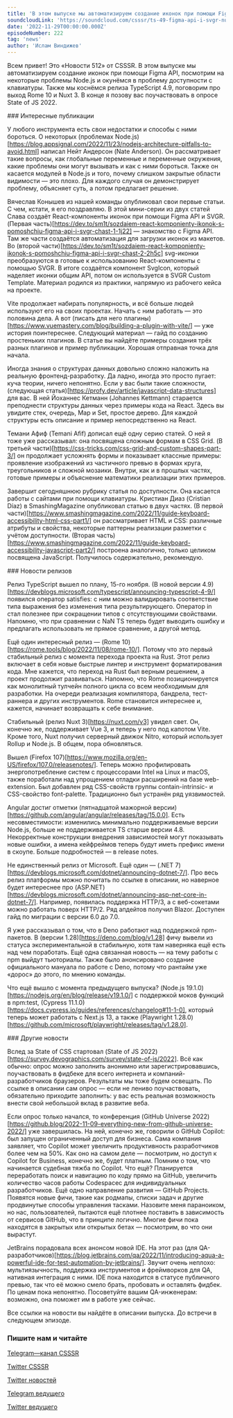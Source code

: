 ```yaml
---
title: 'В этом выпуске мы автоматизируем создание иконок при помощи Figma API, посмотрим на некоторые проблемы Node.js и окунёмся в проблему доступности с клавиатуры. Также мы коснёмся релиза TypeScript 4.9, поговорим про выход Rome 10 и Nuxt 3. В конце я позову вас поучаствовать в опросе State of JS 2022.'
soundcloudLink: 'https://soundcloud.com/csssr/ts-49-figma-api-i-svgr-nuxt-3-rome-10-state-of-js-2022'
date: '2022-11-29T00:00:00.000Z'
episodeNumber: 222
tag: 'news'
author: 'Ислам Виндижев'
---
```


Всем привет! Это «Новости 512» от CSSSR. В этом выпуске мы автоматизируем создание иконок при помощи Figma API, посмотрим на некоторые проблемы Node.js и окунёмся в проблему доступности с клавиатуры. Также мы коснёмся релиза TypeScript 4.9, поговорим про выход Rome 10 и Nuxt 3. В конце я позову вас поучаствовать в опросе State of JS 2022.

<ParagraphWithImage imageName="laptopNews" >
  ### Интересные публикации

У любого инструмента есть свои недостатки и способы с ними бороться. О некоторых (проблемах Node.js)[https://blog.appsignal.com/2022/11/23/nodejs-architecture-pitfalls-to-avoid.html] написал Нейт Андерсон (Nate Anderson). Он рассматривает такие вопросы, как глобальные переменные и переменные окружения, какие проблемы они могут вызывать и как с ними бороться. Также он касается модулей в Node.js и того, почему слишком закрытые области видимости — это плохо. Для каждого случая он демонстрирует проблему, объясняет суть, а потом предлагает решение.
</ParagraphWithImage>

Вячеслав Конышев из нашей команды опубликовал свои первые статьи. С чем, кстати, я его поздравляю. В этой мини-серии из двух статей Слава создаёт React-компоненты иконок при помощи Figma API и SVGR. (Первая часть)[https://dev.to/sm1t/sozdaiem-react-komponienty-ikonok-s-pomoshchiu-figma-api-i-svgr-chast-1-1j22] — знакомство с Figma API. Там же части создаётся автоматизация для загрузки иконок из макетов. Во (второй части)[https://dev.to/sm1t/sozdaiem-react-komponienty-ikonok-s-pomoshchiu-figma-api-i-svgr-chast-2-2h5c] svg-иконки преобразуются в готовые к использованию React-компоненты с помощью SVGR. В итоге создаётся компонент SvgIcon, который наделяет иконки общим API, потом он используется в SVGR Custom Template. Материал родился из практики, напрямую из рабочего кейса на проекте.

Vite продолжает набирать популярность, и всё больше людей используют его на своих проектах. Начать с ним работать — это половина дела. А вот (писать для него плагины)[https://www.vuemastery.com/blog/building-a-plugin-with-vite/] — уже история поинтереснее. Следующий материал — гайд по созданию простеньких плагинов. В статье вы найдёте примеры создания трёх разных плагинов и пример публикации. Хорошая отправная точка для начала.

Иногда знания о структурах данных довольно сложно наложить на реальную фронтенд-разработку. Да ладно, иногда это просто пугает: куча теории, ничего непонятно. Если у вас были такие сложности, (следующая статья)[https://profy.dev/article/javascript-data-structures] для вас. В ней Йоханнес Кетманн (Johannes Kettmann) старается преподнести структуры данных через примеры кода на React. Здесь вы увидите стек, очередь, Map и Set, простое дерево. Для каждой структуры есть описание и пример непосредственно на React.

Темани Афиф (Temani Afif) дописал ещё одну серию статей. О ней я тоже уже рассказывал: она посвящена сложным формам в CSS Grid. (В третьей части)[https://css-tricks.com/css-grid-and-custom-shapes-part-3/] он продолжает усложнять формы и показывает классные примеры: проявление изображений из частичного превью в формах круга, треугольников и сложной мозаики. Внутри, как и в прошлых частях, готовые примеры и объяснение математики реализации этих примеров.

Завершит сегодняшнюю рубрику статья по доступности. Она касается работы с сайтами при помощи клавиатуры. Кристиан Диаз (Cristian Díaz) в SmashingMagazine опубликовал статью в двух частях. (В первой части)[https://www.smashingmagazine.com/2022/11/guide-keyboard-accessibility-html-css-part1/] он рассматривает HTML и CSS: различные атрибуты и свойства, некоторые паттерны реализации разметки с учётом доступности. (Вторая часть)[https://www.smashingmagazine.com/2022/11/guide-keyboard-accessibility-javascript-part2/] построена аналогично, только целиком посвящена JavaScript. Получилось содержательно, рекомендую.

<ParagraphWithImage imageName="manWithLaptop">
  ### Новости релизов

Релиз TypeScript вышел по плану, 15-го ноября. (В новой версии 4.9)[https://devblogs.microsoft.com/typescript/announcing-typescript-4-9/] появился оператор satisfies: с ним можно валидировать соответствие типа выражения без изменения типа результирующего. Оператор in стал полезнее при сокращении типов с отсутствующими свойствами. Напомню, что при сравнении с NaN TS теперь будет выводить ошибку и предлагать использовать не прямое сравнение, а другой метод.
</ParagraphWithImage>

Ещё один интересный релиз — (Rome 10)[https://rome.tools/blog/2022/11/08/rome-10/]. Потому что это первый стабильный релиз с момента перехода проекта на Rust. Этот релиз включает в себя новые быстрые линтер и инструмент форматирования кода. Мне кажется, что переход на Rust был верным решением, а проект продолжит развиваться. Напомню, что Rome позиционируется как монолитный тулчейн полного цикла со всем необходимым для разработки. На очереди реализация компилятора, бандрела, тест-раннера и других инструментов. Rome становится интереснее и, кажется, начинает возвращать к себе внимание.

Стабильный (релиз Nuxt 3)[https://nuxt.com/v3] увидел свет. Он, конечно же, поддерживает Vue 3, и теперь у него под капотом Vite. Кроме того, Nuxt получил серверный движок Nitro, который использует Rollup и Node.js. В общем, пора обновляться.   

Вышел (Firefox 107)[https://www.mozilla.org/en-US/firefox/107.0/releasenotes/]. Теперь можно профилировать энергопотребление систем с процессорами Intel на Linux и macOS, также поработали над упрощением отладки расширений на базе web-extension. Был добавлен ряд CSS-свойств группы contain-intrinsic- и CSS-свойство font-palette. Традиционно был устранён ряд уязвимостей.

Angular достиг отметки (пятнадцатой мажорной версии)[https://github.com/angular/angular/releases/tag/15.0.0]. Есть несовместимости: изменились минимально поддерживаемые версии Node.js, больше не поддерживается TS старше версии 4.8. Некорректные конструкции внедрения зависимостей могут показывать новые ошибки, а имена кейфреймов теперь будут иметь префикс имени в скоупе. Больше подробностей — в release notes.

Не единственный релиз от Microsoft. Ещё один — (.NET 7)[https://devblogs.microsoft.com/dotnet/announcing-dotnet-7/]. Про весь релиз платформы можно почитать по ссылке в описании, но наверное будет интереснее про (ASP.NET)[https://devblogs.microsoft.com/dotnet/announcing-asp-net-core-in-dotnet-7/]. Например, появилась поддержка HTTP/3, а с веб-сокетами можно работать поверх HTTP/2. Ряд апдейтов получил Blazor. Доступен гайд по миграции с версии 6.0 до 7.0.

Я уже рассказывал о том, что в Deno работают над поддержкой npm-пакетов. В (версии 1.28)[https://deno.com/blog/v1.28] фичу вывели из статуса экспериментальной в стабильную, хотя там наверняка ещё есть над чем поработать. Ещё одна связанная новость — на тему работы с npm выйдут тьюториалы. Также было анонсировано создание официального мануала по работе с Deno, потому что рантайм уже «дорос» до этого, по мнению команды.

Что ещё вышло с момента предыдущего выпуска? (Node.js 19.1.0)[https://nodejs.org/en/blog/release/v19.1.0/] с поддержкой моков функций в npm:test, (Cypress 11.1.0)[https://docs.cypress.io/guides/references/changelog#11-1-0], который теперь может работать с Next.js 13, а также (Playwright 1.28.0)[https://github.com/microsoft/playwright/releases/tag/v1.28.0].

<ParagraphWithImage imageName="laptopNews" >
  ### Другие новости

Вслед за State of CSS стартовал (State of JS 2022)[https://survey.devographics.com/survey/state-of-js/2022]. Всё как обычно: опрос можно заполнить анонимно или зарегистрировавшись, поучаствовать в фидбеке для всего интернета и компаний-разработчиков браузеров. Результаты мы тоже будем освещать. По ссылке в описании сам опрос — если не лениво поучаствовать, обязательно приходите заполнить: у вас есть реальная возможность внести свой небольшой вклад в развитие веба.
</ParagraphWithImage>

Если опрос только начался, то конференция (GitHub Universe 2022)[https://github.blog/2022-11-09-everything-new-from-github-universe-2022/] уже завершилась. На ней, конечно же, говорили о GitHub Copilot: был запущен ограниченный доступ для бизнеса. Сама компания заявляет, что Copilot может увеличить продуктивность разработчиков более чем на 50%. Как оно на самом деле — посмотрим, но доступ к Copilot for Business, конечно же, будет платным. Помним о том, что начинается судебная тяжба по Copilot. Что ещё? Планируется переработать поиск и навигацию по коду прямо на GitHub, увеличить количество часов работы Codespacec для индивидуальных разработчиков. Ещё одно направление развития — GitHub Projects. Появятся новые фичи, такие как родмапы, списки задач и другие продвинутые способы управления тасками. Назовите меня параноиком, но нас, пользователей, пытаются ещё плотнее поставить в зависимость от сервисов GitHub, что в принципе логично. Многие фичи пока находятся в закрытых или открытых бетах — посмотрим, во что они вырастут.

JetBrains порадовала всех анонсом новой IDE. На этот раз (для QA-разработчиков)[https://blog.jetbrains.com/qa/2022/11/introducing-aqua-a-powerful-ide-for-test-automation-by-jetbrains/]. Звучит очень неплохо: мультиязычность, поддержка инструментов и фреймворков для QA, нативная интеграция с ними. IDE пока находится в статусе публичного превью, так что её можно смело брать, пробовать и оставлять фидбек. По ценам пока непонятно. Посоветуйте вашим QA-инженерам: возможно, она поможет им в работе уже сейчас.

Все ссылки на новости вы найдёте в описании выпуска. До встречи в следующем эпизоде.

  ### Пишите нам и читайте
  [Telegram—канал CSSSR](https://t.me/csssr)

  [Twitter CSSSR](https://twitter.com/csssr_dev)

  [Twitter новостей](https://twitter.com/csssr_news)

  [Telegram ведущего](https://t.me/Vindizh)

  [Twitter ведущего](https://twitter.com/Vindizh)
